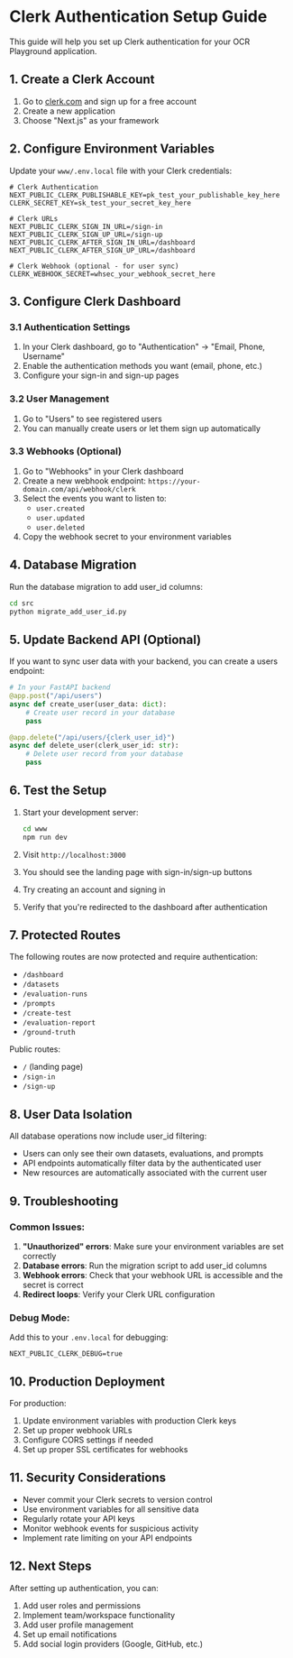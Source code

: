 # Clerk Authentication Setup Guide

This guide will help you set up Clerk authentication for your OCR Playground application.

## 1. Create a Clerk Account

1. Go to [clerk.com](https://clerk.com) and sign up for a free account
2. Create a new application
3. Choose "Next.js" as your framework

## 2. Configure Environment Variables

Update your `www/.env.local` file with your Clerk credentials:

```env
# Clerk Authentication
NEXT_PUBLIC_CLERK_PUBLISHABLE_KEY=pk_test_your_publishable_key_here
CLERK_SECRET_KEY=sk_test_your_secret_key_here

# Clerk URLs
NEXT_PUBLIC_CLERK_SIGN_IN_URL=/sign-in
NEXT_PUBLIC_CLERK_SIGN_UP_URL=/sign-up
NEXT_PUBLIC_CLERK_AFTER_SIGN_IN_URL=/dashboard
NEXT_PUBLIC_CLERK_AFTER_SIGN_UP_URL=/dashboard

# Clerk Webhook (optional - for user sync)
CLERK_WEBHOOK_SECRET=whsec_your_webhook_secret_here
```

## 3. Configure Clerk Dashboard

### 3.1 Authentication Settings
1. In your Clerk dashboard, go to "Authentication" → "Email, Phone, Username"
2. Enable the authentication methods you want (email, phone, etc.)
3. Configure your sign-in and sign-up pages

### 3.2 User Management
1. Go to "Users" to see registered users
2. You can manually create users or let them sign up automatically

### 3.3 Webhooks (Optional)
1. Go to "Webhooks" in your Clerk dashboard
2. Create a new webhook endpoint: `https://your-domain.com/api/webhook/clerk`
3. Select the events you want to listen to:
   - `user.created`
   - `user.updated` 
   - `user.deleted`
4. Copy the webhook secret to your environment variables

## 4. Database Migration

Run the database migration to add user_id columns:

```bash
cd src
python migrate_add_user_id.py
```

## 5. Update Backend API (Optional)

If you want to sync user data with your backend, you can create a users endpoint:

```python
# In your FastAPI backend
@app.post("/api/users")
async def create_user(user_data: dict):
    # Create user record in your database
    pass

@app.delete("/api/users/{clerk_user_id}")
async def delete_user(clerk_user_id: str):
    # Delete user record from your database
    pass
```

## 6. Test the Setup

1. Start your development server:
   ```bash
   cd www
   npm run dev
   ```

2. Visit `http://localhost:3000`
3. You should see the landing page with sign-in/sign-up buttons
4. Try creating an account and signing in
5. Verify that you're redirected to the dashboard after authentication

## 7. Protected Routes

The following routes are now protected and require authentication:
- `/dashboard`
- `/datasets`
- `/evaluation-runs`
- `/prompts`
- `/create-test`
- `/evaluation-report`
- `/ground-truth`

Public routes:
- `/` (landing page)
- `/sign-in`
- `/sign-up`

## 8. User Data Isolation

All database operations now include user_id filtering:
- Users can only see their own datasets, evaluations, and prompts
- API endpoints automatically filter data by the authenticated user
- New resources are automatically associated with the current user

## 9. Troubleshooting

### Common Issues:

1. **"Unauthorized" errors**: Make sure your environment variables are set correctly
2. **Database errors**: Run the migration script to add user_id columns
3. **Webhook errors**: Check that your webhook URL is accessible and the secret is correct
4. **Redirect loops**: Verify your Clerk URL configuration

### Debug Mode:

Add this to your `.env.local` for debugging:
```env
NEXT_PUBLIC_CLERK_DEBUG=true
```

## 10. Production Deployment

For production:

1. Update environment variables with production Clerk keys
2. Set up proper webhook URLs
3. Configure CORS settings if needed
4. Set up proper SSL certificates for webhooks

## 11. Security Considerations

- Never commit your Clerk secrets to version control
- Use environment variables for all sensitive data
- Regularly rotate your API keys
- Monitor webhook events for suspicious activity
- Implement rate limiting on your API endpoints

## 12. Next Steps

After setting up authentication, you can:

1. Add user roles and permissions
2. Implement team/workspace functionality
3. Add user profile management
4. Set up email notifications
5. Add social login providers (Google, GitHub, etc.) 